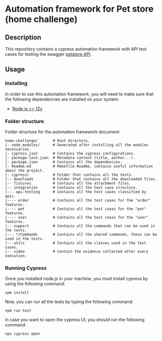 # Automation framework for Pet store (home challenge)

## Description

This repository contains a cypress automation framework with API test cases for testing the swagger [petstore API](https://github.com/swagger-api/swagger-petstore).


## Usage

### Installing

In order to use this automation framework, you will need to make sure that the following
dependencies are installed on your system:
  - [Node.js >= 12v](https://nodejs.org/es/)


### Folder structure

Folder structure for the automation framework document:

```
home-challenge/       # Root directory.
|- node_modules/      # Generated after installing all the modules necessaries.
|- cypress.json       # Contains the sypress configurations.
|- package-lock.json  # Metadata content (title, author...).
|- package.json       # Contains all the dependencies.
|- Readme.md          # Makefile Readme, contains useful information about the project.
|- cypress/           # Folder that contains all the tests.
|-- downloads         # Folder that contains all the downloaded files.
|-- fixtures          # Contains all the attachment files.
|-- integration       # Contains all the test case structure.
|--- api-testing      # Contains all the test cases classified by epic.
|---- order           # Contains all the test cases for the "order" features.
|---- pet             # Contains all the test cases for the "pet" features.
|---- user            # Contains all the test cases for the "user" features.
|-- support           # Contains all the commands that can be used in the tests.
|--- */Commands       # Contains all the shared commands, these can be used in the tests.
|-- utils             # Contains all the classes used in the test cases.
|-- video             # Contain the evidence collected after every execution.

```

### Running Cypress

Once you installed node.js in your machine, you must install cypress by using the following command:

```
npm install
```
Now, you can run all the tests by typing the following command:
```
npm run test
```
in case you want to open the cypress UI, you should run the following command:
```
npx cypress open
```